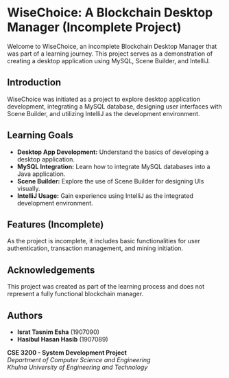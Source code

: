# WiseChoice: A Blockchain Desktop Manager (Incomplete Project)

Welcome to WiseChoice, an incomplete Blockchain Desktop Manager that was part of a learning journey. This project serves as a demonstration of creating a desktop application using MySQL, Scene Builder, and IntelliJ.

## Introduction

WiseChoice was initiated as a project to explore desktop application development, integrating a MySQL database, designing user interfaces with Scene Builder, and utilizing IntelliJ as the development environment.

## Learning Goals

- **Desktop App Development:** Understand the basics of developing a desktop application.
- **MySQL Integration:** Learn how to integrate MySQL databases into a Java application.
- **Scene Builder:** Explore the use of Scene Builder for designing UIs visually.
- **IntelliJ Usage:** Gain experience using IntelliJ as the integrated development environment.

## Features (Incomplete)

As the project is incomplete, it includes basic functionalities for user authentication, transaction management, and mining initiation.

## Acknowledgements

This project was created as part of the learning process and does not represent a fully functional blockchain manager.

## Authors

- **Israt Tasnim Esha** (1907090)
- **Hasibul Hasan Hasib** (1907089)

**CSE 3200 - System Development Project**  
*Department of Computer Science and Engineering*  
*Khulna University of Engineering and Technology*
